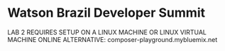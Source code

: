 # Watson Brazil Developer Summit 

LAB 2 REQUIRES SETUP ON A LINUX MACHINE OR LINUX VIRTUAL MACHINE
ONLINE ALTERNATIVE: composer-playground.mybluemix.net



